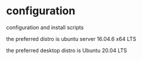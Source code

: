 # configuration
configuration and install scripts

the preferred distro is ubuntu server 16.04.6 x64 LTS

the preferred desktop distro is
Ubuntu 20.04 LTS